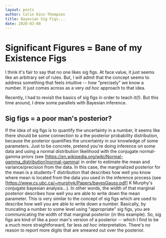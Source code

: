 ```yaml
---
layout: posts
author: Colin Kinz-Thompson
title: Bayesian Sig Figs...
date: 2020-03-08
---
```


# Significant Figures = Bane of my Existence  Figs
I think it's fair to say that no one likes sig figs. At face value, it just seems like an arbitrary set of rules. But, I will admit that the concept seems to address something that feels intuitive -- how "precisely" we know a number. It just comes across as a very *ad hoc* approach to that idea.

Recently, I had to revisit the basics of sig figs in order to teach it(!). But this time around, I drew some parallels with Bayesian inference.

## Sig figs = a poor man's posterior?
If the idea of sig figs is to quantify the uncertainty in a number, it seems like there should be some connection to a the posterior probability distribution, because the posterior quantifies the uncertainty in our knowledge of some parameters. Just to be concrete, pretend you're doing inference on some data and using a normal distribution likelihood with the conjugate normal-gamma priors (see [https://en.wikipedia.org/wiki/Normal-gamma_distribution]normal-gamma) in order to estimate the mean and variance/precision from the data. In this case, the marginalized posterior for the mean is a students-T distribution that describes how well you know where mean is located from the data you used in the inference process (see [https://www.cs.ubc.ca/~murphyk/Papers/bayesGauss.pdf] K Murphy's conjugate bayesian analysis...). In other words, the width of that marginal posterior describes how well you are able to write down the mean parameter. This is very similar to the concept of sig figs which are used to describe how well you are able to write down a number. Basically, by truncating a number to some level using "appropriate" sig figs, you are communicating the width of that marginal posterior (in this example). So, sig figs are kind of like a poor man's version of a posterior -- which I find to be a much more straightforward, far less *ad hoc* interpretation. There's no reason to report more digits that are smeared out over the posterior.
